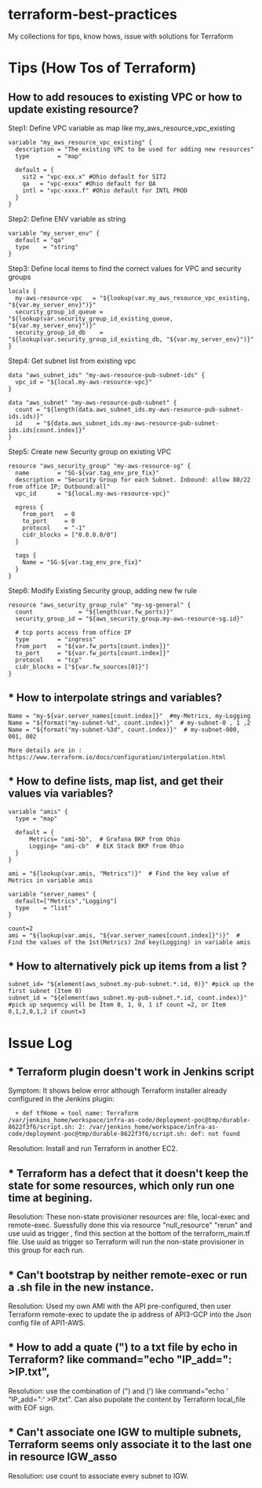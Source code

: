 # terraform-best-practices
My collections for tips, know hows, issue with solutions for Terraform

# Tips (How Tos of Terraform)

## How to add resouces to existing VPC or how to update existing resource?

Step1: Define VPC variable as map like my_aws_resource_vpc_existing
```
variable "my_aws_resource_vpc_existing" {
  description = "The existing VPC to be used for adding new resources"
  type        = "map"

  default = {
    sit2 = "vpc-exx.x" #Ohio default for SIT2
    qa   = "vpc-exxx" #Ohio default for QA
    intl = "vpc-xxxx.f" #Ohio default for INTL PROD
  }
}
```
Step2: Define ENV variable as string
```
variable "my_server_env" {
  default = "qa"
  type    = "string"
}
```
Step3: Define local items to find the correct values for VPC and security groups
```
locals {
  my-aws-resource-vpc   = "${lookup(var.my_aws_resource_vpc_existing, "${var.my_server_env}")}"
  security_group_id_queue = "${lookup(var.security_group_id_existing_queue, "${var.my_server_env}")}"
  security_group_id_db    = "${lookup(var.security_group_id_existing_db, "${var.my_server_env}")}"
}
```
Step4: Get subnet list from existing vpc
```
data "aws_subnet_ids" "my-aws-resource-pub-subnet-ids" {
  vpc_id = "${local.my-aws-resource-vpc}"
}

data "aws_subnet" "my-aws-resource-pub-subnet" {
  count = "${length(data.aws_subnet_ids.my-aws-resource-pub-subnet-ids.ids)}"
  id    = "${data.aws_subnet_ids.my-aws-resource-pub-subnet-ids.ids[count.index]}"
}
```
Step5: Create new Security group on existing VPC
```
resource "aws_security_group" "my-aws-resource-sg" {
  name        = "SG-${var.tag_env_pre_fix}"
  description = "Security Group for each Subnet. Inbound: allow 80/22 from office IP; Outbound:all"
  vpc_id      = "${local.my-aws-resource-vpc}"

  egress {
    from_port   = 0
    to_port     = 0
    protocol    = "-1"
    cidr_blocks = ["0.0.0.0/0"]
  }

  tags {
    Name = "SG-${var.tag_env_pre_fix}"
  }
}
```

Step6: Modify Existing Security group, adding new fw rule
```
resource "aws_security_group_rule" "my-sg-general" {
  count             = "${length(var.fw_ports)}"
  security_group_id = "${aws_security_group.my-aws-resource-sg.id}"

  # tcp ports access from office IP
  type        = "ingress"
  from_port   = "${var.fw_ports[count.index]}"
  to_port     = "${var.fw_ports[count.index]}"
  protocol    = "tcp"
  cidr_blocks = ["${var.fw_sources[0]}"]
}
```

## * How to interpolate strings and variables?
```
Name = "my-${var.server_names[count.index]}"  #my-Metrics, my-Logging
Name = "${format("my-subnet-%d", count.index)}"  # my-subnet-0 , 1 ,2
Name = "${format("my-subnet-%3d", count.index)}"  # my-subnet-000, 001, 002

More details are in :
https://www.terraform.io/docs/configuration/interpolation.html
```
## * How to define lists, map list, and get their values via variables?
```
variable "amis" {
  type = "map"

  default = {
      Metrics= "ami-5b",  # Grafana BKP from Ohio
      Logging= "ami-cb"  # ELK Stack BKP from Ohio
  }
}

ami = "${lookup(var.amis, "Metrics")}"  # Find the key value of Metrics in variable amis

variable "server_names" {
  default=["Metrics","Logging"]
  type    = "list"
}

count=2
ami = "${lookup(var.amis, "${var.server_names[count.index]}")}"  # Find the values of the 1st(Metrics) 2nd key(Logging) in variable amis

```
## * How to alternatively pick up items from a list ?
```
subnet_id= "${element(aws_subnet.my-pub-subnet.*.id, 0)}" #pick up the first subnet (Item 0)
subnet_id = "${element(aws_subnet.my-pub-subnet.*.id, count.index)}" #pick up sequency will be Item 0, 1, 0, 1 if count =2, or Item 0,1,2,0,1,2 if count=3

```

# Issue Log
	
## * Terraform plugin doesn't work in Jenkins script

Symptom: It shows below error although Terraform installer already configured in the Jenkins plugin:
```
  + def tfHome = tool name: Terraform
/var/jenkins_home/workspace/infra-as-code/deployment-poc@tmp/durable-8622f3f6/script.sh: 2: /var/jenkins_home/workspace/infra-as-code/deployment-poc@tmp/durable-8622f3f6/script.sh: def: not found
```

Resolution: Install and run Terraform in another EC2.
  
## * Terraform has a defect that it doesn't keep the state for some resources, which only run one time at begining.
  Resolution: These non-state provisioner resources are: file, local-exec and remote-exec. Suessfully done this via resource "null_resource" "rerun" and use uuid as trigger , find this section at the bottom of the terraform_main.tf file. Use uuid as trigger so Terraform will run the non-state provisioner in this group for each run.
  
## * Can't bootstrap by neither remote-exec or run a .sh file in the new instance.
  Resolution: Used my own AMI with the API pre-configured, then user Terraform remote-exec to update the ip address of API3-GCP into the Json config file of API1-AWS.
  
## * How to add a quate (") to a txt file by echo in Terraform? like  command="echo "IP_add=": >IP.txt",
  Resolution: use the combination of (\") and (') like command="echo ' \"IP_add=\":' >IP.txt". Can also pupolate the content by Terraform local_file with EOF sign.
  
## * Can't associate one IGW to multiple subnets, Terraform seems only associate it to the last one in resource IGW_asso
  Resolution: use count to associate every subnet to IGW.
   
  

